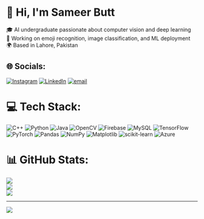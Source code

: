# 👋 Hi, I'm Sameer Butt

🎓 AI undergraduate passionate about computer vision and deep learning  
🧠 Working on emoji recognition, image classification, and ML deployment  
🌍 Based in Lahore, Pakistan  

## 🌐 Socials:
[![Instagram](https://img.shields.io/badge/Instagram-%23E4405F.svg?logo=Instagram&logoColor=white)](https://instagram.com/bsameer345) [![LinkedIn](https://img.shields.io/badge/LinkedIn-%230077B5.svg?logo=linkedin&logoColor=white)](https://linkedin.com/in/sameer-butt-6a720736b/) [![email](https://img.shields.io/badge/Email-D14836?logo=gmail&logoColor=white)](mailto:bsameer364@gmail.com) 

# 💻 Tech Stack:
![C++](https://img.shields.io/badge/c++-%2300599C.svg?style=for-the-badge&logo=c%2B%2B&logoColor=white) ![Python](https://img.shields.io/badge/python-3670A0?style=for-the-badge&logo=python&logoColor=ffdd54) ![Java](https://img.shields.io/badge/java-%23ED8B00.svg?style=for-the-badge&logo=openjdk&logoColor=white) ![OpenCV](https://img.shields.io/badge/opencv-%23white.svg?style=for-the-badge&logo=opencv&logoColor=white) ![Firebase](https://img.shields.io/badge/firebase-a08021?style=for-the-badge&logo=firebase&logoColor=ffcd34) ![MySQL](https://img.shields.io/badge/mysql-4479A1.svg?style=for-the-badge&logo=mysql&logoColor=white) ![TensorFlow](https://img.shields.io/badge/TensorFlow-%23FF6F00.svg?style=for-the-badge&logo=TensorFlow&logoColor=white) ![PyTorch](https://img.shields.io/badge/PyTorch-%23EE4C2C.svg?style=for-the-badge&logo=PyTorch&logoColor=white) ![Pandas](https://img.shields.io/badge/pandas-%23150458.svg?style=for-the-badge&logo=pandas&logoColor=white) ![NumPy](https://img.shields.io/badge/numpy-%23013243.svg?style=for-the-badge&logo=numpy&logoColor=white) ![Matplotlib](https://img.shields.io/badge/Matplotlib-%23ffffff.svg?style=for-the-badge&logo=Matplotlib&logoColor=black) ![scikit-learn](https://img.shields.io/badge/scikit--learn-%23F7931E.svg?style=for-the-badge&logo=scikit-learn&logoColor=white) ![Azure](https://img.shields.io/badge/azure-%230072C6.svg?style=for-the-badge&logo=microsoftazure&logoColor=white)
# 📊 GitHub Stats:
![](https://github-readme-stats.vercel.app/api?username=Spidy61163&theme=solarized-dark&hide_border=false&include_all_commits=true&count_private=false)<br/>
![](https://nirzak-streak-stats.vercel.app/?user=Spidy61163&theme=solarized-dark&hide_border=false)<br/>
![](https://github-readme-stats.vercel.app/api/top-langs/?username=Spidy61163&theme=solarized-dark&hide_border=false&include_all_commits=true&count_private=false&layout=compact)

---
[![](https://visitcount.itsvg.in/api?id=Spidy61163&icon=0&color=0)](https://visitcount.itsvg.in)

<!-- Proudly created with GPRM ( https://gprm.itsvg.in ) -->
